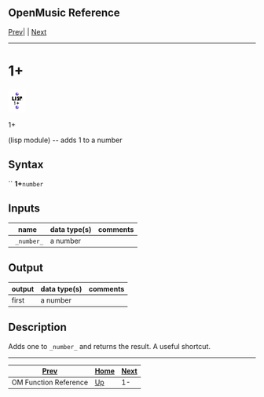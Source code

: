 OpenMusic Reference  
---  
[Prev](funcref.main)| | [Next](minus1)  
  
* * *

# 1+

![](figures/functions/lisp/plus1.png)

  
  
1+  
  
(lisp module) \-- adds 1 to a number  

## Syntax

`` **1+**` number `

## Inputs

name| data type(s)| comments  
---|---|---  
` _number_`|  a number|  
  
## Output

output| data type(s)| comments  
---|---|---  
first| a number|  
  
## Description

Adds one to `_number_` and returns the result. A useful shortcut.

* * *

[Prev](funcref.main)| [Home](index)| [Next](minus1)  
---|---|---  
OM Function Reference| [Up](funcref.main)| 1-

